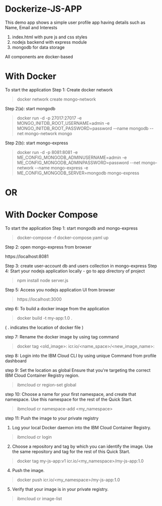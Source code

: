 # Dockerize-JS-APP



This demo app shows a simple user profile app having details such as Name, Email and Interests

1. index.html with pure js and css styles
2. nodejs backend with express module
3. mongodb for data storage

All components are docker-based

# With Docker

To start the application
Step 1: Create docker network

> docker network create mongo-network 

Step 2(a): start mongodb

> docker run -d -p 27017:27017 -e MONGO_INITDB_ROOT_USERNAME=admin -e MONGO_INITDB_ROOT_PASSWORD=password --name mongodb --net mongo-network mongo    


Step 2(b): start mongo-express

> docker run -d -p 8081:8081 -e ME_CONFIG_MONGODB_ADMINUSERNAME=admin -e ME_CONFIG_MONGODB_ADMINPASSWORD=password --net mongo-network --name mongo-express -e ME_CONFIG_MONGODB_SERVER=mongodb mongo-express   

# OR 

#  With Docker Compose

To start the application
Step 1: start mongodb and mongo-express

> docker-compose -f docker-compose.yaml up

Step 2: open mongo-express from browser

 https://localhost:8081

Step 3: create user-account db and users collection in mongo-express
Step 4: Start your nodejs application locally - go to app directory of project

> npm install 
> node server.js

Step 5: Access you nodejs application UI from browser

> https://localhost:3000

step 6: To build a docker image from the application

> docker build -t my-app:1.0 .

( . indicates the location of docker file )

step 7: Rename the docker image by using tag command

> docker tag <old_image>:<tag> icr.io/<name_space>/<new_image_name>:<tag>

step 8: Login into the IBM Cloud CLI by using unique Command from profile dashboard

step 9: Set the location as global 
Ensure that you're targeting the correct IBM Cloud Container Registry region.

> ibmcloud cr region-set global

step 10: Choose a name for your first namespace, and create that namespace. Use this namespace for the rest of the Quick Start.

> ibmcloud cr namespace-add <my_namespace>

step 11: Push the image to your private registry
1. Log your local Docker daemon into the IBM Cloud Container Registry.

> ibmcloud cr login

2. Choose a repository and tag by which you can identify the image. Use the same repository and tag for the rest of this Quick Start.

> docker tag my-js-app:v1 icr.io/<my_namespace>/my-js-app:1.0

4. Push the image.

> docker push icr.io/<my_namespace>/my-js-app:1.0

5. Verify that your image is in your private registry.

> ibmcloud cr image-list



